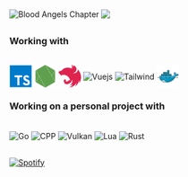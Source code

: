 <img align="center" alt="Blood Angels Chapter" src="https://6inchmove.wordpress.com/wp-content/uploads/2010/03/blood_angels_badge.png">

<a href="https://github.com/anuraghazra/github-readme-stats">
  <img align="center" src="https://github-readme-stats.vercel.app/api?username=akaenrico&theme=dracula&rank_icon=github">
  <!-- <img align="center" src="https://github-readme-stats.vercel.app/api/top-langs/?username=akaenrico&hide_progress=true&layout=compact&theme=dracula"> -->
</a>

  ##

<h3>Working with</h3><br>
<div style="display: inline_block">
  <img align="center" alt="TypeScript" height="40" width="40" src="https://raw.githubusercontent.com/devicons/devicon/master/icons/typescript/typescript-plain.svg">
  <img align="center" alt="Node" height="40" width="40" src="https://raw.githubusercontent.com/devicons/devicon/master/icons/nodejs/nodejs-plain.svg">
  <img align="center" alt="Nest" height="40" width="40" src="https://raw.githubusercontent.com/devicons/devicon/2ae2a900d2f041da66e950e4d48052658d850630/icons/nestjs/nestjs-plain.svg">
  <img align="center" alt="Vuejs" height="40" width="40" src="https://cdn.jsdelivr.net/gh/devicons/devicon/icons/vuejs/vuejs-original.svg">
  <img align="center" alt="Tailwind" height="40" width="40" src="https://cdn.jsdelivr.net/gh/devicons/devicon@latest/icons/tailwindcss/tailwindcss-original.svg">
  <img align="center" alt="Docker" height="40" width="40" src="https://raw.githubusercontent.com/devicons/devicon/2ae2a900d2f041da66e950e4d48052658d850630/icons/docker/docker-original.svg">
</div>

<h3>Working on a personal project with</h3><br>
<div style="display: inline-block">
  <img align="center" alt="Go" height="40" width="40" src="https://cdn.jsdelivr.net/gh/devicons/devicon@latest/icons/go/go-original-wordmark.svg">
  <img align="center" alt="CPP" height="40" width="40" src="https://cdn.jsdelivr.net/gh/devicons/devicon@latest/icons/cplusplus/cplusplus-original.svg">
  <img align="center" alt="Vulkan" height="40" width="40" src="https://cdn.jsdelivr.net/gh/devicons/devicon@latest/icons/vulkan/vulkan-original.svg">
  <img align="center" alt="Lua" height="40" width="40" src="https://cdn.jsdelivr.net/gh/devicons/devicon@latest/icons/lua/lua-original.svg">
  <img align="center" alt="Rust" height="40" width="40" src="https://cdn.jsdelivr.net/gh/devicons/devicon@latest/icons/rust/rust-original.svg">
</div><br>
  
  ##
  
[![Spotify](https://novatorem-antromowda.vercel.app/api/spotify/?background_color=00000000&border_color=00000000)](https://open.spotify.com/user/grougaloragran)
